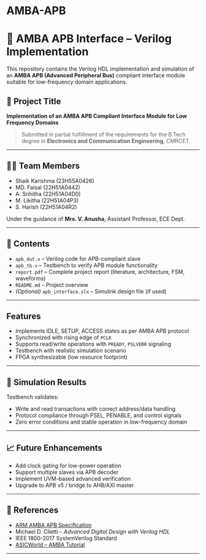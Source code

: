 # AMBA-APB
# 🚀 AMBA APB Interface – Verilog Implementation

This repository contains the Verilog HDL implementation and simulation of an **AMBA APB (Advanced Peripheral Bus)** compliant interface module suitable for low-frequency domain applications.

## 📘 Project Title

**Implementation of an AMBA APB Compliant Interface Module for Low Frequency Domains**

> Submitted in partial fulfillment of the requirements for the B.Tech degree in **Electronics and Communication Engineering**, CMRCET.

---

## 👨‍💻 Team Members

- Shaik Karishma (23H55A0426)  
- MD. Faisal (22H51A0442)  
- A. Srihitha (22H51A04D0)  
- M. Likitha (22H51A04P3)  
- S. Harish (22H51A04R2)  

Under the guidance of **Mrs. V. Anusha**, Assistant Professor, ECE Dept.

---

## 📂 Contents

- `apb_dut.v` – Verilog code for APB-compliant slave
- `apb_tb.v` – Testbench to verify APB module functionality
- `report.pdf` – Complete project report (literature, architecture, FSM, waveforms)
- `README.md` – Project overview
- *(Optional)* `apb_interface.slx` – Simulink design file (if used)

---

##  Features

- Implements IDLE, SETUP, ACCESS states as per AMBA APB protocol
- Synchronized with rising edge of `PCLK`
- Supports read/write operations with `PREADY`, `PSLVERR` signaling
- Testbench with realistic simulation scenario
- FPGA synthesizable (low resource footprint)

---

## 🧪 Simulation Results

Testbench validates:
- Write and read transactions with correct address/data handling
- Protocol compliance through PSEL, PENABLE, and control signals
- Zero error conditions and stable operation in low-frequency domain

---

## 📈 Future Enhancements

- Add clock gating for low-power operation
- Support multiple slaves via APB decoder
- Implement UVM-based advanced verification
- Upgrade to APB v5 / bridge to AHB/AXI master

---

## 📎 References

- [ARM AMBA APB Specification](https://developer.arm.com/documentation/ihi0033)
- Michael D. Ciletti – *Advanced Digital Design with Verilog HDL*
- IEEE 1800-2017 SystemVerilog Standard
- [ASICWorld – AMBA Tutorial](http://www.asic-world.com/verilog/amba3.html)

---
